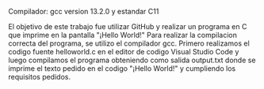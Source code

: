 Compilador: gcc version 13.2.0 y estandar C11

El objetivo de este trabajo fue utilizar GitHub y realizar un programa en C que imprime en la pantalla "¡Hello World!"
Para realizar la compilacion correcta del programa, se utilizo el compilador gcc.
Primero realizamos el codigo fuente helloworld.c en el editor de codigo Visual Studio Code y luego compilamos el programa obteniendo como salida output.txt donde se imprime el texto pedido en el codigo "¡Hello World!" y cumpliendo los requisitos pedidos.
